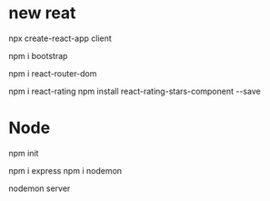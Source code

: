 <!--
 * @Author: G.F
 * @Date: 2021-07-23 23:54:53
 * @LastEditTime: 2021-07-24 00:23:14
 * @LastEditors: Please set LastEditors
 * @Description: In User Settings Edit
 * @FilePath: /MERN-Full-Stack/mern-cloudmel-frontend/READEME.md
-->
# new reat
npx create-react-app client

npm i bootstrap

npm i react-router-dom

npm i react-rating
npm install react-rating-stars-component --save

# Node

npm init

npm i express
npm i nodemon

nodemon server